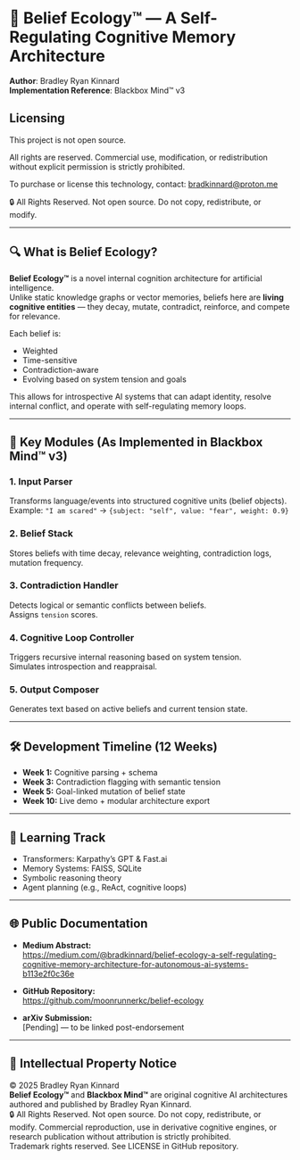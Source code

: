 
# 🧠 Belief Ecology™ — A Self-Regulating Cognitive Memory Architecture

**Author**: Bradley Ryan Kinnard  
**Implementation Reference**: Blackbox Mind™ v3  
## Licensing

This project is not open source.

All rights are reserved. Commercial use, modification, or redistribution without explicit permission is strictly prohibited.

To purchase or license this technology, contact: bradkinnard@proton.me

🔒 All Rights Reserved. Not open source. Do not copy, redistribute, or modify.



---

## 🔍 What is Belief Ecology?

**Belief Ecology™** is a novel internal cognition architecture for artificial intelligence.  
Unlike static knowledge graphs or vector memories, beliefs here are **living cognitive entities** — they decay, mutate, contradict, reinforce, and compete for relevance.

Each belief is:

- Weighted
- Time-sensitive
- Contradiction-aware
- Evolving based on system tension and goals

This allows for introspective AI systems that can adapt identity, resolve internal conflict, and operate with self-regulating memory loops.

---

## 🧩 Key Modules (As Implemented in Blackbox Mind™ v3)

### 1. Input Parser  
Transforms language/events into structured cognitive units (belief objects).  
Example: `"I am scared"` → `{subject: "self", value: "fear", weight: 0.9}`

### 2. Belief Stack  
Stores beliefs with time decay, relevance weighting, contradiction logs, mutation frequency.

### 3. Contradiction Handler  
Detects logical or semantic conflicts between beliefs.  
Assigns `tension` scores.

### 4. Cognitive Loop Controller  
Triggers recursive internal reasoning based on system tension.  
Simulates introspection and reappraisal.

### 5. Output Composer  
Generates text based on active beliefs and current tension state.

---

## 🛠️ Development Timeline (12 Weeks)

- **Week 1:** Cognitive parsing + schema  
- **Week 3:** Contradiction flagging with semantic tension  
- **Week 5:** Goal-linked mutation of belief state  
- **Week 10:** Live demo + modular architecture export

---

## 🧠 Learning Track

- Transformers: Karpathy’s GPT & Fast.ai
- Memory Systems: FAISS, SQLite
- Symbolic reasoning theory
- Agent planning (e.g., ReAct, cognitive loops)

---

## 🌐 Public Documentation

- **Medium Abstract:**  
  https://medium.com/@bradkinnard/belief-ecology-a-self-regulating-cognitive-memory-architecture-for-autonomous-ai-systems-b113e2f0c36e

- **GitHub Repository:**  
  https://github.com/moonrunnerkc/belief-ecology

- **arXiv Submission:**  
  [Pending] — to be linked post-endorsement

---

## 🔐 Intellectual Property Notice

© 2025 Bradley Ryan Kinnard  
**Belief Ecology™** and **Blackbox Mind™** are original cognitive AI architectures authored and published by Bradley Ryan Kinnard.  
🔒 All Rights Reserved. Not open source. Do not copy, redistribute, or modify.
Commercial reproduction, use in derivative cognitive engines, or research publication without attribution is strictly prohibited.  
Trademark rights reserved. See LICENSE in GitHub repository.
